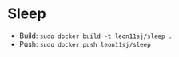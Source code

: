 # Sleep

- Build: `sudo docker build -t leon11sj/sleep .`
- Push: `sudo docker push leon11sj/sleep`
